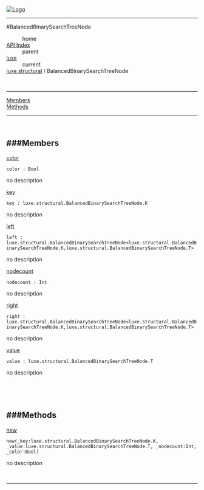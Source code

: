 
[![Logo](../../../images/logo.png)](../../../index.html)

---

#BalancedBinarySearchTreeNode


&emsp;&emsp;&emsp;home   
[API Index](../../../api/index.html#luxe.structural)   
&emsp;&emsp;&emsp;parent    
[luxe](../)     
&emsp;&emsp;&emsp;current    
[luxe.structural](./) / BalancedBinarySearchTreeNode

<br/>

---


[Members](#Members)   
[Methods](#Methods)   


---

&nbsp;   

<a class="lift" name="Members" ></a>
###Members   
---
<a class="lift" name="color" href="#color">color</a>



`color : Bool`

<span class="small_desc_flat"> no description </span>   

<a class="lift" name="key" href="#key">key</a>



`key : luxe.structural.BalancedBinarySearchTreeNode.K`

<span class="small_desc_flat"> no description </span>   

<a class="lift" name="left" href="#left">left</a>



`left : luxe.structural.BalancedBinarySearchTreeNode<luxe.structural.BalancedBinarySearchTreeNode.K,luxe.structural.BalancedBinarySearchTreeNode.T>`

<span class="small_desc_flat"> no description </span>   

<a class="lift" name="nodecount" href="#nodecount">nodecount</a>



`nodecount : Int`

<span class="small_desc_flat"> no description </span>   

<a class="lift" name="right" href="#right">right</a>



`right : luxe.structural.BalancedBinarySearchTreeNode<luxe.structural.BalancedBinarySearchTreeNode.K,luxe.structural.BalancedBinarySearchTreeNode.T>`

<span class="small_desc_flat"> no description </span>   

<a class="lift" name="value" href="#value">value</a>



`value : luxe.structural.BalancedBinarySearchTreeNode.T`

<span class="small_desc_flat"> no description </span>   

&nbsp;   

&nbsp;   

<a class="lift" name="Methods" ></a>
###Methods   
---
<a class="lift" name="new" href="#new">new</a>



`new(_key:luxe.structural.BalancedBinarySearchTreeNode.K, _value:luxe.structural.BalancedBinarySearchTreeNode.T, _nodecount:Int, _color:Bool) `

<span class="small_desc_flat"> no description </span>   



&nbsp;
&nbsp;
&nbsp;

---  


&nbsp;   
&nbsp;   